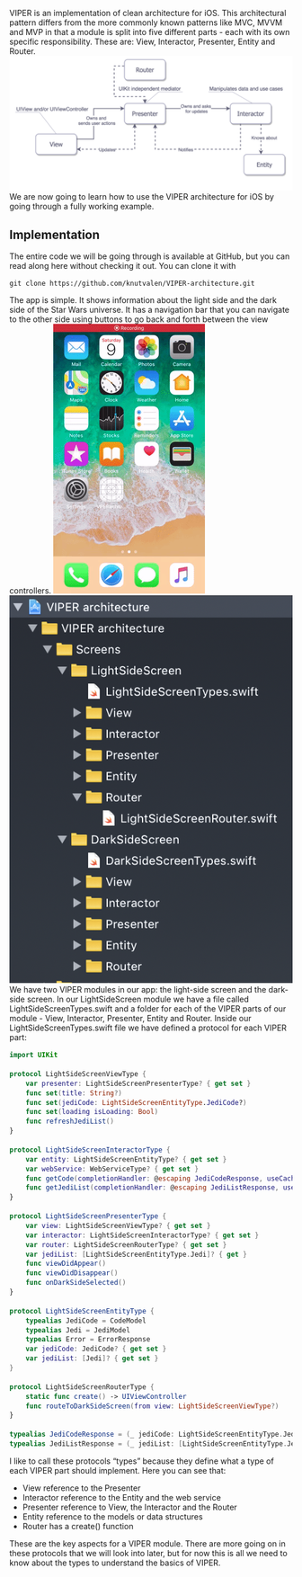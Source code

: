 VIPER is an implementation of clean architecture for iOS. This architectural pattern differs from the more commonly known patterns like MVC, MVVM and MVP in that a module is split into five different parts - each with its own specific responsibility. These are: View, Interactor, Presenter, Entity and Router.
![alt text](https://github.com/knutvalen/knutvalen-blog-content/blob/master/viper/Viper-diagram.png?raw=true)
We are now going to learn how to use the VIPER architecture for iOS by going through a fully working example.

## Implementation
The entire code we will be going through is available at GitHub, but you can read along here without checking it out. You can clone it with
```shell
git clone https://github.com/knutvalen/VIPER-architecture.git
```
The app is simple. It shows information about the light side and the dark side of the Star Wars universe. It has a navigation bar that you can navigate to the other side using buttons to go back and forth between the view controllers.
![alt text](https://github.com/knutvalen/knutvalen-blog-content/blob/master/viper/giphy.gif?raw=true)
![alt text](https://github.com/knutvalen/knutvalen-blog-content/blob/master/viper/folderStructure.png?raw=true)
We have two VIPER modules in our app: the light-side screen and the dark-side screen. In our LightSideScreen module we have a file called LightSideScreenTypes.swift and a folder for each of the VIPER parts of our module - View, Interactor, Presenter, Entity and Router. Inside our LightSideScreenTypes.swift file we have defined a protocol for each VIPER part:
```swift
import UIKit

protocol LightSideScreenViewType {
    var presenter: LightSideScreenPresenterType? { get set }
    func set(title: String?)
    func set(jediCode: LightSideScreenEntityType.JediCode?)
    func set(loading isLoading: Bool)
    func refreshJediList()
}

protocol LightSideScreenInteractorType {
    var entity: LightSideScreenEntityType? { get set }
    var webService: WebServiceType? { get set }
    func getCode(completionHandler: @escaping JediCodeResponse, useCache: Bool)
    func getJediList(completionHandler: @escaping JediListResponse, useCache: Bool)
}

protocol LightSideScreenPresenterType {
    var view: LightSideScreenViewType? { get set }
    var interactor: LightSideScreenInteractorType? { get set }
    var router: LightSideScreenRouterType? { get set }
    var jediList: [LightSideScreenEntityType.Jedi]? { get }
    func viewDidAppear()
    func viewDidDisappear()
    func onDarkSideSelected()
}

protocol LightSideScreenEntityType {
    typealias JediCode = CodeModel
    typealias Jedi = JediModel
    typealias Error = ErrorResponse
    var jediCode: JediCode? { get set }
    var jediList: [Jedi]? { get set }
}

protocol LightSideScreenRouterType {
    static func create() -> UIViewController
    func routeToDarkSideScreen(from view: LightSideScreenViewType?)
}

typealias JediCodeResponse = (_ jediCode: LightSideScreenEntityType.JediCode?, _ error: LightSideScreenEntityType.Error?) -> Void
typealias JediListResponse = (_ jediList: [LightSideScreenEntityType.Jedi]?, _ error: LightSideScreenEntityType.Error?) -> Void
```
I like to call these protocols “types” because they define what a type of each VIPER part should implement. Here you can see that:

* View reference to the Presenter
* Interactor reference to the Entity and the web service
* Presenter reference to View, the Interactor and the Router
* Entity reference to the models or data structures
* Router has a create() function

These are the key aspects for a VIPER module. There are more going on in these protocols that we will look into later, but for now this is all we need to know about the types to understand the basics of VIPER.
